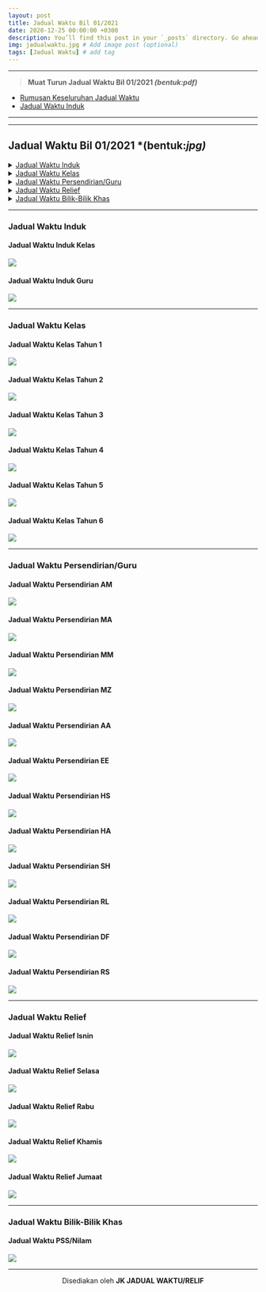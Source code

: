 ```yaml
---
layout: post
title: Jadual Waktu Bil 01/2021
date: 2020-12-25 00:00:00 +0300
description: You’ll find this post in your `_posts` directory. Go ahead and edit it and re-build the site to see your changes. # Add post description (optional)
img: jadualwaktu.jpg # Add image post (optional)
tags: [Jadual Waktu] # add tag
---
```



----    
> **Muat Turun Jadual Waktu Bil 01/2021 *(bentuk:pdf)***        
- [Rumusan Keseluruhan Jadual Waktu]({{site.baseurl}}/assets/muatturun/rumusan.pdf "Rumusan Jadual Waktu 01/2021")
- [Jadual Waktu Induk]({{site.baseurl}}/assets/muatturun/induk.pdf "Jadual Waktu Induk Kelas & Guru")
                
----            

----   
## Jadual Waktu Bil 01/2021 *(bentuk:*jpg)*

<details>
    <summary><a href="#jadual-waktu-induk">Jadual Waktu Induk</a></summary>
        <p><a href="#jadual-waktu-induk-kelas"> Jadual Waktu Induk Kelas</a></p>
        <p><a href="#jadual-waktu-induk-guru">Jadual Waktu Induk Guru</a></p>
</details>

<details>
    <summary><a href="#jadual-waktu-kelas">Jadual Waktu Kelas</a></summary>
        <p><a href="#jadual-waktu-kelas-tahun-1"> Jadual Waktu Kelas Tahun 1</a></p>
        <p><a href="#jadual-waktu-kelas-tahun-2"> Jadual Waktu Kelas Tahun 2</a></p>
        <p><a href="#jadual-waktu-kelas-tahun-3"> Jadual Waktu Kelas Tahun 3</a></p>
        <p><a href="#jadual-waktu-kelas-tahun-4"> Jadual Waktu Kelas Tahun 4</a></p>
        <p><a href="#jadual-waktu-kelas-tahun-5"> Jadual Waktu Kelas Tahun 5</a></p>
        <p><a href="#jadual-waktu-kelas-tahun-6"> Jadual Waktu Kelas Tahun 6</a></p>
</details>

<details>
    <summary><a href="#jadual-waktu-persendirianguru">Jadual Waktu Persendirian/Guru</a></summary>
        <p><a href="#jadual-waktu-persendirian-am"> Jadual Waktu Persendirian AM</a></p>
        <p><a href="#jadual-waktu-persendirian-ma"> Jadual Waktu Persendirian MA</a></p>
        <p><a href="#jadual-waktu-persendirian-mm"> Jadual Waktu Persendirian MM</a></p>
        <p><a href="#jadual-waktu-persendirian-mz"> Jadual Waktu Persendirian MZ</a></p>
        <p><a href="#jadual-waktu-persendirian-aa"> Jadual Waktu Persendirian AA</a></p>
        <p><a href="#jadual-waktu-persendirian-ee"> Jadual Waktu Persendirian EE</a></p>
        <p><a href="#jadual-waktu-persendirian-hs"> Jadual Waktu Persendirian HS</a></p>
        <p><a href="#jadual-waktu-persendirian-ha"> Jadual Waktu Persendirian HA</a></p>
        <p><a href="#jadual-waktu-persendirian-sh"> Jadual Waktu Persendirian SH</a></p>
        <p><a href="#jadual-waktu-persendirian-rl"> Jadual Waktu Persendirian RL</a></p>
        <p><a href="#jadual-waktu-persendirian-df"> Jadual Waktu Persendirian DF</a></p>
        <p><a href="#jadual-waktu-persendirian-rs"> Jadual Waktu Persendirian RS</a></p>
</details>

<details>
    <summary><a href="#jadual-waktu-relief">Jadual Waktu Relief</a></summary>
        <p><a href="#jadual-waktu-relief-isnin">Jadual Waktu Relief Isnin</a></p>
        <p><a href="#jadual-waktu-relief-selasa">Jadual Waktu Relief Selasa</a></p>
        <p><a href="#jadual-waktu-relief-rabu">Jadual Waktu Relief Rabu</a></p>
        <p><a href="#jadual-waktu-relief-khamis">Jadual Waktu Relief Khamis</a></p>
        <p><a href="#jadual-waktu-relief-jumaat">Jadual Waktu Relief Jumaat</a></p>
</details>

<details>
    <summary><a href="#jadual-waktu-bilik-bilik-khas">Jadual Waktu Bilik-Bilik Khas</a></summary>
        <p><a href="#jadual-waktu-pssnilam">Jadual Waktu PSS/Nilam</a></p>
</details>
                
----  


### Jadual Waktu Induk    

#### Jadual Waktu Induk Kelas
[![]({{site.baseurl}}/assets/img/merentas.jpg)]({{site.baseurl}}/assets/img/merentas.jpg "Jadual Waktu Induk Kelas")

#### Jadual Waktu Induk Guru
[![]({{site.baseurl}}/assets/img/merentas.*jpg)]({{site.baseurl}}/assets/img/merentas.*jpg "Jadual Waktu Induk Guru")
                
----                
                

### Jadual Waktu Kelas         

#### Jadual Waktu Kelas Tahun 1
[![]({{site.baseurl}}/assets/img/merentas.*jpg)]({{site.baseurl}}/assets/img/merentas.*jpg "Jadual Waktu Kelas Tahun 1")

#### Jadual Waktu Kelas Tahun 2
[![]({{site.baseurl}}/assets/img/merentas.*jpg)]({{site.baseurl}}/assets/img/merentas.*jpg "Jadual Waktu Kelas Tahun 2")

#### Jadual Waktu Kelas Tahun 3
[![]({{site.baseurl}}/assets/img/merentas.*jpg)]({{site.baseurl}}/assets/img/merentas.*jpg "Jadual Waktu Kelas Tahun 3")

#### Jadual Waktu Kelas Tahun 4
[![]({{site.baseurl}}/assets/img/merentas.*jpg)]({{site.baseurl}}/assets/img/merentas.*jpg "Jadual Waktu Kelas Tahun 4")

#### Jadual Waktu Kelas Tahun 5
[![]({{site.baseurl}}/assets/img/merentas.*jpg)]({{site.baseurl}}/assets/img/merentas.*jpg "Jadual Waktu Kelas Tahun 5")

#### Jadual Waktu Kelas Tahun 6
[![]({{site.baseurl}}/assets/img/merentas.*jpg)]({{site.baseurl}}/assets/img/merentas.*jpg "Jadual Waktu Kelas Tahun 6")

                
----                
              

### Jadual Waktu Persendirian/Guru

#### Jadual Waktu Persendirian AM
[![]({{site.baseurl}}/assets/img/merentas.*jpg)]({{site.baseurl}}/assets/img/merentas.*jpg "Jadual Waktu Persendirian AM")

#### Jadual Waktu Persendirian MA
[![]({{site.baseurl}}/assets/img/merentas.*jpg)]({{site.baseurl}}/assets/img/merentas.*jpg "Jadual Waktu Persendirian MA")

#### Jadual Waktu Persendirian MM
[![]({{site.baseurl}}/assets/img/merentas.*jpg)]({{site.baseurl}}/assets/img/merentas.*jpg "Jadual Waktu Persendirian MM")

#### Jadual Waktu Persendirian MZ
[![]({{site.baseurl}}/assets/img/merentas.*jpg)]({{site.baseurl}}/assets/img/merentas.*jpg "Jadual Waktu Persendirian MZ")

#### Jadual Waktu Persendirian AA
[![]({{site.baseurl}}/assets/img/merentas.*jpg)]({{site.baseurl}}/assets/img/merentas.*jpg "Jadual Waktu Persendirian AA")

#### Jadual Waktu Persendirian EE
[![]({{site.baseurl}}/assets/img/merentas.*jpg)]({{site.baseurl}}/assets/img/merentas.*jpg "Jadual Waktu Persendirian EE")

#### Jadual Waktu Persendirian HS
[![]({{site.baseurl}}/assets/img/merentas.*jpg)]({{site.baseurl}}/assets/img/merentas.*jpg "Jadual Waktu Persendirian HS")

#### Jadual Waktu Persendirian HA
[![]({{site.baseurl}}/assets/img/merentas.*jpg)]({{site.baseurl}}/assets/img/merentas.*jpg "Jadual Waktu Persendirian HA")

#### Jadual Waktu Persendirian SH
[![]({{site.baseurl}}/assets/img/merentas.*jpg)]({{site.baseurl}}/assets/img/merentas.*jpg "Jadual Waktu Persendirian SH")

#### Jadual Waktu Persendirian RL
[![]({{site.baseurl}}/assets/img/merentas.*jpg)]({{site.baseurl}}/assets/img/merentas.*jpg "Jadual Waktu Persendirian RL")

#### Jadual Waktu Persendirian DF
[![]({{site.baseurl}}/assets/img/merentas.*jpg)]({{site.baseurl}}/assets/img/merentas.*jpg "Jadual Waktu Persendirian DF")

#### Jadual Waktu Persendirian RS
[![]({{site.baseurl}}/assets/img/merentas.*jpg)]({{site.baseurl}}/assets/img/merentas.*jpg "Jadual Waktu Persendirian RS")
                
----                 

### Jadual Waktu Relief

#### Jadual Waktu Relief Isnin
[![]({{site.baseurl}}/assets/img/merentas.*jpg)]({{site.baseurl}}/assets/img/merentas.*jpg "Jadual Waktu Relief Isnin")

#### Jadual Waktu Relief Selasa
[![]({{site.baseurl}}/assets/img/merentas.*jpg)]({{site.baseurl}}/assets/img/merentas.*jpg "Jadual Waktu Relief Selasa")

#### Jadual Waktu Relief Rabu
[![]({{site.baseurl}}/assets/img/merentas.*jpg)]({{site.baseurl}}/assets/img/merentas.*jpg "Jadual Waktu Waktu Relief Rabu")

#### Jadual Waktu Relief Khamis
[![]({{site.baseurl}}/assets/img/merentas.*jpg)]({{site.baseurl}}/assets/img/merentas.*jpg "Jadual Waktu Relief Khamis")

#### Jadual Waktu Relief Jumaat
[![]({{site.baseurl}}/assets/img/merentas.*jpg)]({{site.baseurl}}/assets/img/merentas.*jpg "Jadual Waktu Relief Jumaat")
                
----              

### Jadual Waktu Bilik-Bilik Khas

#### Jadual Waktu PSS/Nilam
[![]({{site.baseurl}}/assets/img/merentas.*jpg)]({{site.baseurl}}/assets/img/merentas.*jpg "Jadual Waktu PSS/Nilam")
                
----     


<p align="center">Disediakan oleh <b>JK JADUAL WAKTU/RELIF</b></p>
